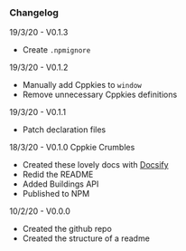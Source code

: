 ### Changelog

19/3/20 - V0.1.3

- Create `.npmignore`

19/3/20 - V0.1.2

- Manually add Cppkies to `window`
- Remove unnecessary Cppkies definitions

19/3/20 - V0.1.1

- Patch declaration files

18/3/20 - V0.1.0 Cppkie Crumbles

- Created these lovely docs with [Docsify](https://docsify.js.org/#/)
- Redid the README
- Added Buildings API
- Published to NPM

10/2/20 - V0.0.0

- Created the github repo
- Created the structure of a readme
